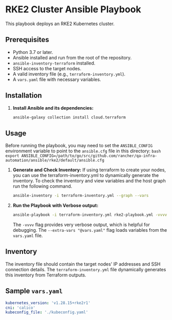 # RKE2 Cluster Ansible Playbook

This playbook deploys an RKE2 Kubernetes cluster.

## Prerequisites

* Python 3.7 or later.
* Ansible installed and run from the root of the repository.
* `ansible-inventory-terraform` installed.
* SSH access to the target nodes.
* A valid inventory file (e.g., `terraform-inventory.yml`).
* A `vars.yaml` file with necessary variables.

## Installation

1.  **Install Ansible and its dependencies:**
    ```bash
    ansible-galaxy collection install cloud.terraform
    ```

## Usage

Before running the playbook, you may need to set the `ANSIBLE_CONFIG` environment variable to point to the `ansible.cfg` file in this directory:
    ```bash
    export ANSIBLE_CONFIG=/path/to/go/src/github.com/rancher/qa-infra-automation/ansible/rke2/default/ansible.cfg
    ```
1.  **Generate and Check Inventory:**
    If using terraform to create your nodes, you can use the terraform-inventory.yml to dynamically generate the inventory.
    To check the inventory and view variables and the host graph run the following command.
    ```bash
    ansible-inventory -i terraform-inventory.yml --graph --vars
    ```

2.  **Run the Playbook with Verbose output:**

    ```bash
    ansible-playbook -i terraform-inventory.yml rke2-playbook.yml -vvvv --extra-vars "@vars.yaml"
    ```
    The `-vvvv` flag provides very verbose output, which is helpful for debugging. The `--extra-vars "@vars.yaml"` flag loads variables from the `vars.yaml` file.

## Inventory

The inventory file should contain the target nodes' IP addresses and SSH connection details. The `terraform-inventory.yml` file dynamically generates this inventory from Terraform outputs.

## Sample `vars.yaml`

```yaml
kubernetes_version: 'v1.28.15+rke2r1'
cni: 'calico'
kubeconfig_file: './kubeconfig.yaml'